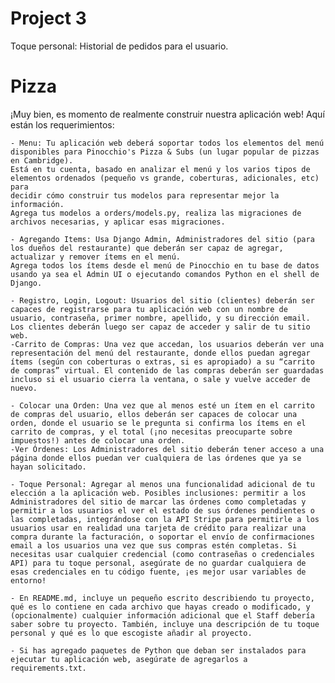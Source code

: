 # Project 3

Toque personal: Historial de pedidos para el usuario.

# Pizza

 ¡Muy bien, es momento de realmente construir nuestra aplicación web! Aquí están los requerimientos:

    - Menu: Tu aplicación web deberá soportar todos los elementos del menú disponibles para Pinocchio's Pizza & Subs (un lugar popular de pizzas en Cambridge). 
    Está en tu cuenta, basado en analizar el menú y los varios tipos de elementos ordenados (pequeño vs grande, coberturas, adicionales, etc) para 
    decidir cómo construir tus modelos para representar mejor la información. 
    Agrega tus modelos a orders/models.py, realiza las migraciones de archivos necesarias, y aplicar esas migraciones.
    
    - Agregando Items: Usa Django Admin, Administradores del sitio (para los dueños del restaurante) que deberán ser capaz de agregar, actualizar y remover ítems en el menú. 
    Agrega todos los ítems desde el menú de Pinocchio en tu base de datos usando ya sea el Admin UI o ejecutando comandos Python en el shell de Django.
    
    - Registro, Login, Logout: Usuarios del sitio (clientes) deberán ser capaces de registrarse para tu aplicación web con un nombre de usuario, contraseña, primer nombre, apellido, y su dirección email. 
    Los clientes deberán luego ser capaz de acceder y salir de tu sitio web.
    -Carrito de Compras: Una vez que accedan, los usuarios deberán ver una representación del menú del restaurante, donde ellos puedan agregar ítems (según con coberturas o extras, si es apropiado) a su “carrito de compras” virtual. El contenido de las compras deberán ser guardadas incluso si el usuario cierra la ventana, o sale y vuelve acceder de nuevo.
    
    - Colocar una Orden: Una vez que al menos esté un ítem en el carrito de compras del usuario, ellos deberán ser capaces de colocar una orden, donde el usuario se le pregunta si confirma los ítems en el carrito de compras, y el total (¡no necesitas preocuparte sobre impuestos!) antes de colocar una orden.
    -Ver Órdenes: Los Administradores del sitio deberán tener acceso a una página donde ellos puedan ver cualquiera de las órdenes que ya se hayan solicitado.
    
    - Toque Personal: Agregar al menos una funcionalidad adicional de tu elección a la aplicación web. Posibles inclusiones: permitir a los Administradores del sitio de marcar las órdenes como completadas y permitir a los usuarios el ver el estado de sus órdenes pendientes o las completadas, integrándose con la API Stripe para permitirle a los usuarios usar en realidad una tarjeta de crédito para realizar una compra durante la facturación, o soportar el envío de confirmaciones email a los usuarios una vez que sus compras estén completas. Si necesitas usar cualquier credencial (como contraseñas o credenciales API) para tu toque personal, asegúrate de no guardar cualquiera de esas credenciales en tu código fuente, ¡es mejor usar variables de entorno!
    
    - En README.md, incluye un pequeño escrito describiendo tu proyecto, qué es lo contiene en cada archivo que hayas creado o modificado, y (opcionalmente) cualquier información adicional que el Staff debería saber sobre tu proyecto. También, incluye una descripción de tu toque personal y qué es lo que escogiste añadir al proyecto.
    
    - Si has agregado paquetes de Python que deban ser instalados para ejecutar tu aplicación web, asegúrate de agregarlos a requirements.txt.



